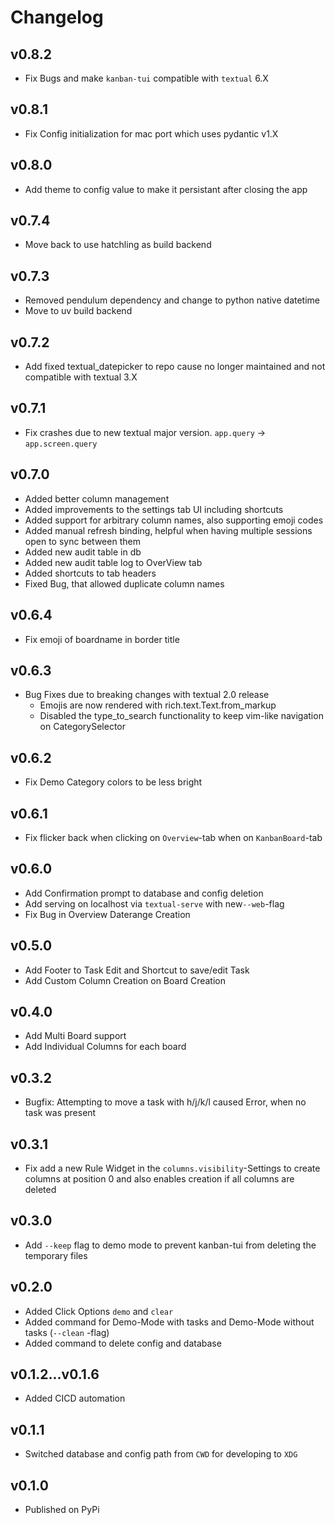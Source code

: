 # Changelog

## v0.8.2
- Fix Bugs and make `kanban-tui` compatible with `textual` 6.X

## v0.8.1
- Fix Config initialization for mac port which uses pydantic v1.X

## v0.8.0
- Add theme to config value to make it persistant after closing the app

## v0.7.4
- Move back to use hatchling as build backend

## v0.7.3
- Removed pendulum dependency and change to python native datetime
- Move to uv build backend

## v0.7.2
- Add fixed textual_datepicker to repo cause no longer maintained and not compatible with textual 3.X

## v0.7.1
- Fix crashes due to new textual major version. `app.query` -> `app.screen.query`

## v0.7.0
- Added better column management
- Added improvements to the settings tab UI including shortcuts
- Added support for arbitrary column names, also supporting emoji codes
- Added manual refresh binding, helpful when having multiple sessions open to sync between them
- Added new audit table in db
- Added new audit table log to OverView tab
- Added shortcuts to tab headers
- Fixed Bug, that allowed duplicate column names

## v0.6.4
- Fix emoji of boardname in border title

## v0.6.3
- Bug Fixes due to breaking changes with textual 2.0 release
    - Emojis are now rendered with rich.text.Text.from_markup
    - Disabled the type_to_search functionality to keep vim-like navigation on CategorySelector

## v0.6.2
- Fix Demo Category colors to be less bright

## v0.6.1
- Fix flicker back when clicking on `Overview`-tab when on `KanbanBoard`-tab

## v0.6.0
- Add Confirmation prompt to database and config deletion
- Add serving on localhost via `textual-serve` with new`--web`-flag
- Fix Bug in Overview Daterange Creation

## v0.5.0
- Add Footer to Task Edit and Shortcut to save/edit Task
- Add Custom Column Creation on Board Creation

## v0.4.0
- Add Multi Board support
- Add Individual Columns for each board

## v0.3.2
- Bugfix: Attempting to move a task with h/j/k/l caused Error, when no task was present

## v0.3.1
- Fix add a new Rule Widget in the `columns.visibility`-Settings to create columns at position 0
and also enables creation if all columns are deleted

## v0.3.0
- Add `--keep` flag to demo mode to prevent kanban-tui from deleting the temporary files

## v0.2.0
- Added Click Options `demo` and `clear`
- Added command for Demo-Mode with tasks and Demo-Mode without tasks (`--clean` -flag)
- Added command to delete config and database

## v0.1.2...v0.1.6
- Added CICD automation

## v0.1.1
- Switched database and config path from `CWD` for developing to `XDG`

## v0.1.0
- Published on PyPi
